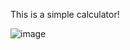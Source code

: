 This is a simple calculator!

![image](https://github.com/suhas-14/microProject-3/assets/29924282/9b9133a4-e5cb-4fcd-901e-b70bc12cee1c)
